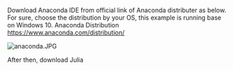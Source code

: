 
Download Anaconda IDE from official link of Anaconda distributer as below.
For sure, choose the distribution by your OS, this example is running base on Windows 10.
Anaconda Distribution
https://www.anaconda.com/distribution/

![anaconda.JPG](attachment:anaconda.JPG)

After then, download Julia   
